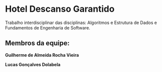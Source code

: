 # **Hotel Descanso Garantido**

Trabalho interdisciplinar das disciplinas: Algoritmos e Estrutura de Dados e Fundamentos de Engenharia de Software.

## Membros da equipe:
**Guilherme de Almeida Rocha Vieira**

**Lucas Gonçalves Dolabela**
